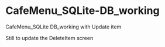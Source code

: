 # CafeMenu_SQLite-DB_working
CafeMenu_SQLite DB_working with Update item

Still to update the DeleteItem screen
